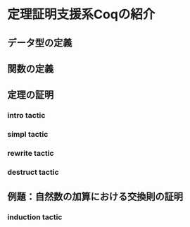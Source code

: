 # 定理証明支援系Coqの紹介
## データ型の定義
## 関数の定義
## 定理の証明
### intro tactic
### simpl tactic
### rewrite tactic
### destruct tactic
## 例題：自然数の加算における交換則の証明
### induction tactic
